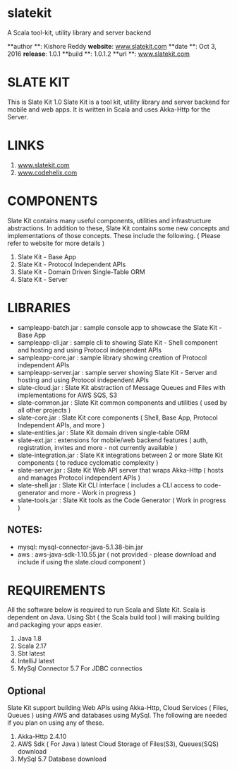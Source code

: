 # slatekit
A Scala tool-kit, utility library and server backend

**author **: Kishore Reddy
**website**: www.slatekit.com 
**date   **: Oct 3, 2016
**release**: 1.0.1
**build  **: 1.0.1.2
**url    **: www.slatekit.com



# SLATE KIT
This is Slate Kit 1.0 
Slate Kit is a tool kit, utility library and server backend for mobile and web apps. 
It is written in Scala and uses Akka-Http for the Server. 



# LINKS
1. www.slatekit.com
2. www.codehelix.com 



# COMPONENTS
Slate Kit contains many useful components, utilities and infrastructure abstractions.
In addition to these, Slate Kit contains some new concepts and implementations of those
concepts. These include the following. ( Please refer to website for more details )

1. Slate Kit - Base App 
2. Slate Kit - Protocol Independent APIs
3. Slate Kit - Domain Driven Single-Table ORM 
4. Slate Kit - Server 



# LIBRARIES
- sampleapp-batch.jar    : sample console app to showcase the Slate Kit - Base App   
- sampleapp-cli.jar      : sample cli to showing Slate Kit - Shell component and hosting and using Protocol independent APIs 
- sampleapp-core.jar     : sample library showing creation of Protocol independent APIs
- sampleapp-server.jar   : sample server showing Slate Kit - Server and hosting and using Protocol independent APIs 
- slate-cloud.jar        : Slate Kit abstraction of Message Queues and Files with implementations for AWS SQS, S3 
- slate-common.jar       : Slate Kit common components and utilities ( used by all other projects ) 
- slate-core.jar         : Slate Kit core components ( Shell, Base App, Protocol Independent APIs, and more ) 
- slate-entities.jar     : Slate Kit domain driven single-table ORM        
- slate-ext.jar          : extensions for mobile/web backend features ( auth, registration, invites and more - not currently available )
- slate-integration.jar  : Slate Kit integrations between 2 or more Slate Kit components ( to reduce cyclomatic complexity )
- slate-server.jar       : Slate Kit Web API server that wraps Akka-Http ( hosts and manages Protocol independent APIs )
- slate-shell.jar        : Slate Kit CLI interface ( includes a CLI access to code-generator and more - Work in progress ) 
- slate-tools.jar        : Slate Kit tools as the Code Generator ( Work in progress ) 

## NOTES:
- mysql: mysql-connector-java-5.1.38-bin.jar 
- aws  : aws-java-sdk-1.10.55.jar ( not provided - please download and include if using the slate.cloud component )



# REQUIREMENTS
All the software below is required to run Scala and Slate Kit. Scala is dependent on Java. 
Using Sbt ( the Scala build tool ) will making building and packaging your apps easier.

1. Java	            1.8	
2. Scala	        2.17
3. Sbt	            latest
4. IntelliJ	        latest 
5. MySql Connector	5.7	For JDBC connectios 


## Optional
Slate Kit support building Web APIs using Akka-Http, Cloud Services ( Files, Queues ) using AWS and databases using MySql. 
The following are needed if you plan on using any of these.

1. Akka-Http	2.4.10 
2. AWS Sdk ( For Java )	latest	Cloud Storage of Files(S3), Queues(SQS)	download
3. MySql 5.7	Database	download

